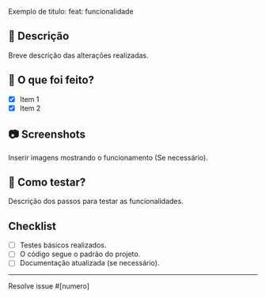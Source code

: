 Exemplo de titulo: feat: funcionalidade

## 📃 Descrição

Breve descrição das alterações realizadas.

## 🔨 O que foi feito?

- [x] Item 1
- [x] Item 2

## 📷 Screenshots

Inserir imagens mostrando o funcionamento (Se necessário).

## 🧪 Como testar?

Descrição dos passos para testar as funcionalidades.

## Checklist

- [ ] Testes básicos realizados.
- [ ] O código segue o padrão do projeto.
- [ ] Documentação atualizada (se necessário).

---

Resolve issue #[numero]